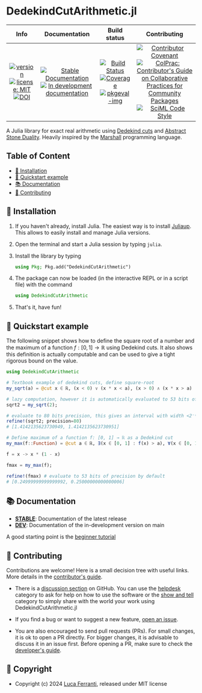 # DedekindCutArithmetic.jl

|**Info**|**Documentation**|**Build status**|**Contributing**|
|:------:|:--------------:|:---------------:|:--------------:|
|[![version][ver-img]][ver-url] [![license: MIT][license-img]][license-url]<br/>[![DOI][doi-img]][doi-url]|[![Stable Documentation][stabledoc-img]][stabledoc-url] [![In development documentation][devdoc-img]][devdoc-url]|[![Build Status][ci-img]][ci-url] [![Coverage][cov-img]][cov-url]<br/>[![pkgeval-img]][pkgeval-url]|[![Contributor Covenant][coc-img]][coc-url] [![ColPrac: Contributor's Guide on Collaborative Practices for Community Packages][colprac-img]][colprac-url]<br/>[![SciML Code Style][style-img]][style-url]|

A Julia library for exact real arithmetic using [Dedekind cuts](https://en.wikipedia.org/wiki/Dedekind_cut) and [Abstract Stone Duality](https://citeseerx.ist.psu.edu/document?repid=rep1&type=pdf&doi=02c685856371aac16ce81bf7467ffc4d533d48ff). Heavily inspired by the [Marshall](https://github.com/andrejbauer/marshall) programming language.

## Table of Content

- [💾 Installation](https://github.com/lucaferranti/DedekindCutArithmetic.jl#--installation)
- [🌱 Quickstart example](https://github.com/lucaferranti/DedekindCutArithmetic.jl#--quickstart-example)
- [📚 Documentation](https://github.com/lucaferranti/DedekindCutArithmetic.jl#--documentation)
- [🤝 Contributing](https://github.com/lucaferranti/DedekindCutArithmetic.jl#--contributing)

## 💾 Installation

1. If you haven't already, install Julia. The easiest way is to install [Juliaup](https://github.com/JuliaLang/juliaup#installation). This allows to easily install and manage Julia versions.

2. Open the terminal and start a Julia session by typing `julia`.

3. Install the library by typing

    ```julia
    using Pkg; Pkg.add("DedekindCutArithmetic")
    ```

4. The package can now be loaded (in the interactive REPL or in a script file) with the command

    ```julia
    using DedekindCutArithmetic
    ```

5. That's it, have fun!

## 🌱 Quickstart example

The following snippet shows how to define the square root of a number and the maximum of a function $f: [0, 1] \rightarrow \mathbb{R}$ using Dedekind cuts. It also shows this definition is actually computable and can be used to give a tight rigorous bound on the value.

```julia
using DedekindCutArithmetic

# Textbook example of dedekind cuts, define square-root
my_sqrt(a) = @cut x ∈ ℝ, (x < 0) ∨ (x * x < a), (x > 0) ∧ (x * x > a)

# lazy computation, however it is automatically evaluated to 53 bits of precision if printed in the REPL.
sqrt2 = my_sqrt(2);

# evaluate to 80 bits precision, this gives an interval with width <2⁻⁸⁰ containing √2
refine!(sqrt2; precision=80)
# [1.4142135623730949, 1.4142135623730951]

# Define maximum of a function f: [0, 1] → ℝ as a Dedekind cut
my_max(f::Function) = @cut a ∈ ℝ, ∃(x ∈ [0, 1] : f(x) > a), ∀(x ∈ [0, 1] : f(x) < a)

f = x -> x * (1 - x)

fmax = my_max(f);

refine!(fmax) # evaluate to 53 bits of precision by default
# [0.24999999999999992, 0.25000000000000006]
```

## 📚 Documentation

- [**STABLE**][stabledoc-url]: Documentation of the latest release
- [**DEV**][devdoc-url]: Documentation of the in-development version on main

A good starting point is the [beginner tutorial](https://lucaferranti.github.io/DedekindCutArithmetic.jl/dev/tutorial/)

## 🤝 Contributing

Contributions are welcome! Here is a small decision tree with useful links. More details in the [contributor's guide](https://lucaferranti.github.io/DedekindCutArithmetic.jl/dev/90-contributing).

- There is a [discussion section](https://github.com/lucaferranti/DedekindCutArithmetic.jl/discussions) on GitHub. You can use the [helpdesk](https://github.com/lucaferranti/DedekindCutArithmetic.jl/discussions/categories/helpdesk) category to ask for help on how to use the software or the [show and tell](https://github.com/lucaferranti/DedekindCutArithmetic.jl/discussions/categories/show-and-tell) category to simply share with the world your work using DedekindCutArithmetic.jl

- If you find a bug or want to suggest a new feature, [open an issue](https://github.com/lucaferranti/DedekindCutArithmetic.jl/issues).

- You are also encouraged to send pull requests (PRs). For small changes, it is ok to open a PR directly. For bigger changes, it is advisable to discuss it in an issue first. Before opening a PR, make sure to check the [developer's guide](https://lucaferranti.github.io/DedekindCutArithmetic.jl/dev/91-developer).

## 📜 Copyright

- Copyright (c) 2024 [Luca Ferranti](https://github.com/lucaferranti), released under MIT license

[ver-img]: https://juliahub.com/docs/DedekindCutArithmetic/version.svg
[ver-url]: https://github.com/lucaferranti/DedekindCutArithmetic.jl/releases/latest

[license-img]: https://img.shields.io/badge/license-MIT-yellow.svg
[license-url]: https://github.com/lucaferranti/DedekindCutArithmetic.jl/blob/main/LICENSE

[doi-img]: https://zenodo.org/badge/876330838.svg
[doi-url]: https://doi.org/10.5281/zenodo.13989059

[stabledoc-img]: https://img.shields.io/badge/docs-stable-blue.svg
[stabledoc-url]: https://lucaferranti.github.io/DedekindCutArithmetic.jl/stable

[devdoc-img]: https://img.shields.io/badge/docs-dev-blue.svg
[devdoc-url]: https://lucaferranti.github.io/DedekindCutArithmetic.jl/dev

[ci-img]: https://github.com/lucaferranti/DedekindCutArithmetic.jl/actions/workflows/Test.yml/badge.svg?branch=main
[ci-url]: https://github.com/lucaferranti/DedekindCutArithmetic.jl/actions/workflows/Test.yml?query=branch%3Amain

[cov-img]: https://codecov.io/gh/lucaferranti/DedekindCutArithmetic.jl/branch/main/graph/badge.svg
[cov-url]: https://codecov.io/gh/lucaferranti/DedekindCutArithmetic.jl

[pkgeval-img]: https://juliaci.github.io/NanosoldierReports/pkgeval_badges/D/DedekindCutArithmetic.svg
[pkgeval-url]: https://juliaci.github.io/NanosoldierReports/pkgeval_badges/D/DedekindCutArithmetic.html

[coc-img]: https://img.shields.io/badge/Contributor%20Covenant-2.1-4baaaa.svg
[coc-url]: https://github.com/lucaferranti/DedekindCutArithmetic.jl/blob/main/CODE_OF_CONDUCT.md

[colprac-img]: https://img.shields.io/badge/ColPrac-Contributor's%20Guide-blueviolet
[colprac-url]: https://github.com/SciML/ColPrac

[style-img]: https://img.shields.io/static/v1?label=code%20style&message=SciML&color=9558b2&labelColor=389826
[style-url]: https://github.com/SciML/SciMLStyle
